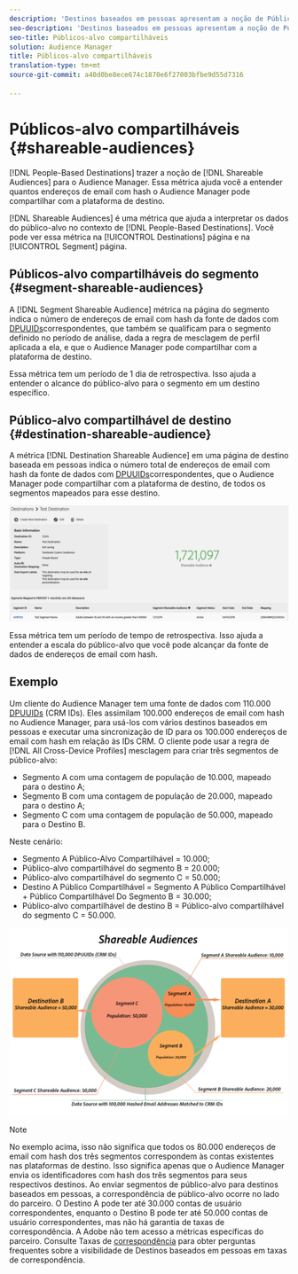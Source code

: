 ```yaml
---
description: 'Destinos baseados em pessoas apresentam a noção de Públicos compartilháveis ao Audience Manager. Essa métrica ajuda você a entender quantos endereços de email com hash o Audience Manager pode compartilhar com a plataforma de destino. '
seo-description: 'Destinos baseados em pessoas apresentam a noção de Públicos compartilháveis ao Audience Manager. Essa métrica ajuda você a entender quantos endereços de email com hash o Audience Manager pode compartilhar com a plataforma de destino. '
seo-title: Públicos-alvo compartilháveis
solution: Audience Manager
title: Públicos-alvo compartilháveis
translation-type: tm+mt
source-git-commit: a40d0be8ece674c1870e6f27003bfbe9d55d7316

---
```



# Públicos-alvo compartilháveis {#shareable-audiences}

[!DNL People-Based Destinations] trazer a noção de [!DNL Shareable Audiences] para o Audience Manager. Essa métrica ajuda você a entender quantos endereços de email com hash o Audience Manager pode compartilhar com a plataforma de destino.

[!DNL Shareable Audiences] é uma métrica que ajuda a interpretar os dados do público-alvo no contexto de [!DNL People-Based Destinations]. Você pode ver essa métrica na [!UICONTROL Destinations] página e na [!UICONTROL Segment] página.

## Públicos-alvo compartilháveis do segmento {#segment-shareable-audiences}

A [!DNL Segment Shareable Audience] métrica na página do segmento indica o número de endereços de email com hash da fonte de dados com [DPUUIDs](../../reference/ids-in-aam.md)correspondentes, que também se qualificam para o segmento definido no período de análise, dada a regra de mesclagem de perfil aplicada a ela, e que o Audience Manager pode compartilhar com a plataforma de destino.

Essa métrica tem um período de 1 dia de retrospectiva. Isso ajuda a entender o alcance do público-alvo para o segmento em um destino específico.

## Público-alvo compartilhável de destino {#destination-shareable-audience}

A métrica [!DNL Destination Shareable Audience] em uma página de destino baseada em pessoas indica o número total de endereços de email com hash da fonte de dados com [DPUUIDs](../../reference/ids-in-aam.md)correspondentes, que o Audience Manager pode compartilhar com a plataforma de destino, de todos os segmentos mapeados para esse destino.

![públicos-alvo compartilháveis](assets/dest-shareable-audiences.png)

Essa métrica tem um período de tempo de retrospectiva. Isso ajuda a entender a escala do público-alvo que você pode alcançar da fonte de dados de endereços de email com hash.

## Exemplo

Um cliente do Audience Manager tem uma fonte de dados com 110.000 [DPUUIDs](../../reference/ids-in-aam.md) (CRM IDs). Eles assimilam 100.000 endereços de email com hash no Audience Manager, para usá-los com vários destinos baseados em pessoas e executar uma sincronização de ID para os 100.000 endereços de email com hash em relação às IDs CRM. O cliente pode usar a regra de [!DNL All Cross-Device Profiles] mesclagem para criar três segmentos de público-alvo:

* Segmento A com uma contagem de população de 10.000, mapeado para o destino A;
* Segmento B com uma contagem de população de 20.000, mapeado para o destino A;
* Segmento C com uma contagem de população de 50.000, mapeado para o Destino B.

Neste cenário:

* Segmento A Público-Alvo Compartilhável = 10.000;
* Público-alvo compartilhável do segmento B = 20.000;
* Público-alvo compartilhável do segmento C = 50.000;
* Destino A Público Compartilhável = Segmento A Público Compartilhável + Público Compartilhável Do Segmento B = 30.000;
* Público-alvo compartilhável de destino B = Público-alvo compartilhável do segmento C = 50.000.

![diagrama compartilhável-audiences](assets/shareable-audiences.png)

> [!NOTE]
>
> No exemplo acima, isso não significa que todos os 80.000 endereços de email com hash dos três segmentos correspondem às contas existentes nas plataformas de destino. Isso significa apenas que o Audience Manager envia os identificadores com hash dos três segmentos para seus respectivos destinos. Ao enviar segmentos de público-alvo para destinos baseados em pessoas, a correspondência de público-alvo ocorre no lado do parceiro. O Destino A pode ter até 30.000 contas de usuário correspondentes, enquanto o Destino B pode ter até 50.000 contas de usuário correspondentes, mas não há garantia de taxas de correspondência. A Adobe não tem acesso a métricas específicas do parceiro. Consulte Taxas de [correspondência](../../faq/faq-people-based-destinations.md#match-rates) para obter perguntas frequentes sobre a visibilidade de Destinos baseados em pessoas em taxas de correspondência.
